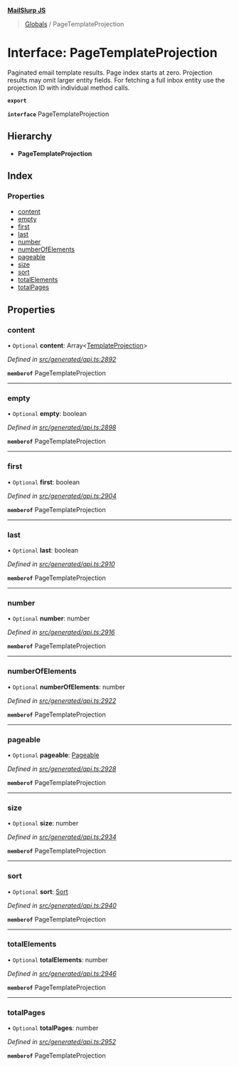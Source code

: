 **[MailSlurp JS](../README.md)**

> [Globals](../README.md) / PageTemplateProjection

# Interface: PageTemplateProjection

Paginated email template results. Page index starts at zero. Projection results may omit larger entity fields. For fetching a full inbox entity use the projection ID with individual method calls.

**`export`** 

**`interface`** PageTemplateProjection

## Hierarchy

* **PageTemplateProjection**

## Index

### Properties

* [content](pagetemplateprojection.md#content)
* [empty](pagetemplateprojection.md#empty)
* [first](pagetemplateprojection.md#first)
* [last](pagetemplateprojection.md#last)
* [number](pagetemplateprojection.md#number)
* [numberOfElements](pagetemplateprojection.md#numberofelements)
* [pageable](pagetemplateprojection.md#pageable)
* [size](pagetemplateprojection.md#size)
* [sort](pagetemplateprojection.md#sort)
* [totalElements](pagetemplateprojection.md#totalelements)
* [totalPages](pagetemplateprojection.md#totalpages)

## Properties

### content

• `Optional` **content**: Array\<[TemplateProjection](templateprojection.md)>

*Defined in [src/generated/api.ts:2892](https://github.com/mailslurp/mailslurp-client/blob/359c034/src/generated/api.ts#L2892)*

**`memberof`** PageTemplateProjection

___

### empty

• `Optional` **empty**: boolean

*Defined in [src/generated/api.ts:2898](https://github.com/mailslurp/mailslurp-client/blob/359c034/src/generated/api.ts#L2898)*

**`memberof`** PageTemplateProjection

___

### first

• `Optional` **first**: boolean

*Defined in [src/generated/api.ts:2904](https://github.com/mailslurp/mailslurp-client/blob/359c034/src/generated/api.ts#L2904)*

**`memberof`** PageTemplateProjection

___

### last

• `Optional` **last**: boolean

*Defined in [src/generated/api.ts:2910](https://github.com/mailslurp/mailslurp-client/blob/359c034/src/generated/api.ts#L2910)*

**`memberof`** PageTemplateProjection

___

### number

• `Optional` **number**: number

*Defined in [src/generated/api.ts:2916](https://github.com/mailslurp/mailslurp-client/blob/359c034/src/generated/api.ts#L2916)*

**`memberof`** PageTemplateProjection

___

### numberOfElements

• `Optional` **numberOfElements**: number

*Defined in [src/generated/api.ts:2922](https://github.com/mailslurp/mailslurp-client/blob/359c034/src/generated/api.ts#L2922)*

**`memberof`** PageTemplateProjection

___

### pageable

• `Optional` **pageable**: [Pageable](pageable.md)

*Defined in [src/generated/api.ts:2928](https://github.com/mailslurp/mailslurp-client/blob/359c034/src/generated/api.ts#L2928)*

**`memberof`** PageTemplateProjection

___

### size

• `Optional` **size**: number

*Defined in [src/generated/api.ts:2934](https://github.com/mailslurp/mailslurp-client/blob/359c034/src/generated/api.ts#L2934)*

**`memberof`** PageTemplateProjection

___

### sort

• `Optional` **sort**: [Sort](sort.md)

*Defined in [src/generated/api.ts:2940](https://github.com/mailslurp/mailslurp-client/blob/359c034/src/generated/api.ts#L2940)*

**`memberof`** PageTemplateProjection

___

### totalElements

• `Optional` **totalElements**: number

*Defined in [src/generated/api.ts:2946](https://github.com/mailslurp/mailslurp-client/blob/359c034/src/generated/api.ts#L2946)*

**`memberof`** PageTemplateProjection

___

### totalPages

• `Optional` **totalPages**: number

*Defined in [src/generated/api.ts:2952](https://github.com/mailslurp/mailslurp-client/blob/359c034/src/generated/api.ts#L2952)*

**`memberof`** PageTemplateProjection
